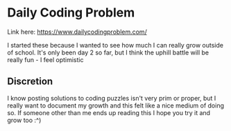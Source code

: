 # Daily Coding Problem

Link here: https://www.dailycodingproblem.com/

I started these because I wanted to see how much I can really grow outside of school. It's only been day 2 so far, but I think the uphill battle will be really fun - I feel optimistic

## Discretion
I know posting solutions to coding puzzles isn't very prim or proper, but I really want to document my growth and this felt like a nice medium of doing so. If someone other than me ends up reading this I hope you try it and grow too :^)